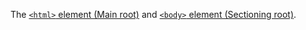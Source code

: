 The [`<html>` element (Main root)](https://developer.mozilla.org/en-US/docs/Web/HTML/Element#Main_root) and [`<body>` element (Sectioning root)](https://developer.mozilla.org/en-US/docs/Web/HTML/Element#Sectioning_root).

<script src="{{path '/assets/scripts/open-ext-links-in-new-window.js'}}" />
